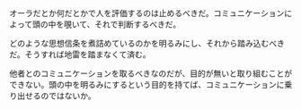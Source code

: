 オーラだとか何だとかで人を評価するのは止めるべきだ。コミュニケーションによって頭の中を覗いて、それで判断するべきだ。

どのような思想信条を煮詰めているのかを明るみにし、それから踏み込むべきだ。そうすれば地雷を踏まなくて済む。

他者とのコミュニケーションを取るべきなのだが、目的が無いと取り組むことができない。頭の中を明るみにするという目的を持てば、コミュニケーションに乗り出せるのではないか。